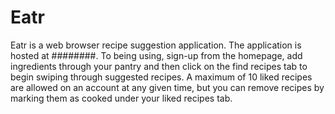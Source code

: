 # Eatr
Eatr is a web browser recipe suggestion application. The application is hosted at ########. To being using, sign-up from the homepage, add ingredients through your pantry and then click on the find recipes tab to begin swiping through suggested recipes. A maximum of 10 liked recipes are allowed on an account at any given time, but you can remove recipes by marking them as cooked under your liked recipes tab. 
